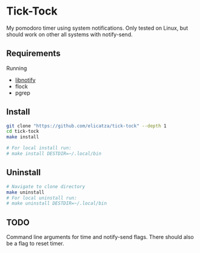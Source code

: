# Tick-Tock
My pomodoro timer using system notifications.
Only tested on Linux, but should work on other all systems with notify-send.

## Requirements
Running
- [libnotify](https://gitlab.gnome.org/GNOME/libnotify)
- flock
- pgrep

## Install
```bash
git clone "https://github.com/elicatza/tick-tock" --depth 1
cd tick-tock
make install

# For local install run:
# make install DESTDIR=~/.local/bin
```

## Uninstall
```bash
# Navigate to clone directory
make uninstall
# For local uninstall run:
# make uninstall DESTDIR=~/.local/bin
```

## TODO
Command line arguments for time and notify-send flags.
There should also be a flag to reset timer.
